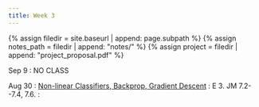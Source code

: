 ```yaml
---
title: Week 3
---
```



{% assign filedir = site.baseurl | append: page.subpath %} 
{% assign notes_path = filedir | append: "notes/" %} 
{% assign project = filedir | append: "project_proposal.pdf" %}

<!--  
Instructions:

INDENTATION COUNTS

Each day should be formatted exactly as follows

Date
: Lessons Covered
  : Reading List
    : In Class Presentations
: **Assignment/Announcement**{: .label}


To add a hyperlink for readings, do it as follows
  : [Example Paper](http://linktopaper.edu)

To make the hyperlink open in a new tab by default
  : [Example Paper](http://linktopaper.edu){:target=_"blank"}

The announcement can be made red for due dates as follows
: **Assignment Due**{: .label .label-red }

9/9 no class
9/11 nonlinear models
-->


Sep 9
: NO CLASS

Aug 30
: [Non-linear Classifiers, Backprop, Gradient Descent]({{site.baseurl}}assets/files/nonlinear.pdf)
  : E 3. JM 7.2--7.4, 7.6. 
    : 
